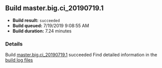 ## Build master.big.ci_20190719.1
- **Build result:** `succeeded`
- **Build queued:** 7/19/2019 9:08:55 AM
- **Build duration:** 7.24 minutes
### Details
Build [master.big.ci_20190719.1](https://winappstudio.visualstudio.com/web/build.aspx?pcguid=a4ef43be-68ce-4195-a619-079b4d9834c2&builduri=vstfs%3a%2f%2f%2fBuild%2fBuild%2f29860) succeeded
Find detailed information in the [build log files](https://uwpctdiags.blob.core.windows.net/buildlogs/master.big.ci_20190719.1_logs.zip)

